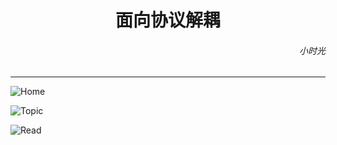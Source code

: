 
<h1><center>面向协议解耦</center></h1>

<h6 align='right'>小时光</h6>



---

![Home](https://github.com/dengfeng520/One-Swift/blob/master/Home.png?raw=true)

![Topic](https://github.com/dengfeng520/One-Swift/blob/master/Topic.png?raw=true)

![Read](https://github.com/dengfeng520/One-Swift/blob/master/Read.png?raw=true)
